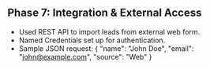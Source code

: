 ## Phase 7: Integration & External Access
- Used REST API to import leads from external web form.
- Named Credentials set up for authentication.
- Sample JSON request:
{ "name": "John Doe", "email": "john@example.com", "source": "Web" }